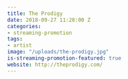 ```yaml
---
title: The Prodigy
date: 2018-09-27 11:28:00 Z
categories:
- streaming-promotion
tags:
- artist
image: "/uploads/the-prodigy.jpg"
is-streaming-promotion-featured: true
website: http://theprodigy.com/
---
```


